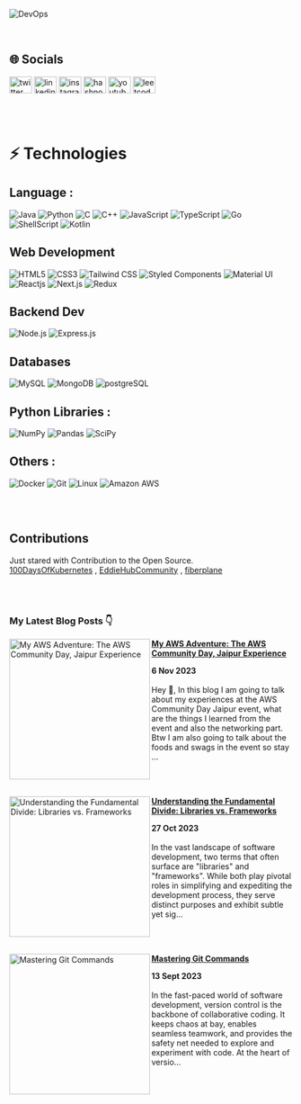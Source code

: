 ![DevOps](https://github.com/ronak-pal1/ronak-pal1/assets/98758085/18cc5146-fa10-4ec9-8640-b15ba34c6bf5)

<br>

## 🌐 Socials

<a href="https://twitter.com/ronak_pal1" target="blank"><img align="center" src="https://raw.githubusercontent.com/rahuldkjain/github-profile-readme-generator/master/src/images/icons/Social/twitter.svg" alt="twitter link" height="30" width="40" /></a>
<a href="https://www.linkedin.com/in/ronak-paul-2975b01b6/" target="blank"><img align="center" src="https://raw.githubusercontent.com/rahuldkjain/github-profile-readme-generator/master/src/images/icons/Social/linked-in-alt.svg" alt="linkedin link" height="30" width="40" /></a>
<a href="https://instagram.com/ronak_pal1" target="blank"><img align="center" src="https://raw.githubusercontent.com/rahuldkjain/github-profile-readme-generator/master/src/images/icons/Social/instagram.svg" alt="instagram link" height="30" width="40" /></a>
<a href="https://hashnode.com/@ronakpal1" target="blank"><img align="center" src="https://raw.githubusercontent.com/rahuldkjain/github-profile-readme-generator/master/src/images/icons/Social/hashnode.svg" alt="hashnode link" height="30" width="40" /></a>
<a href="https://www.youtube.com/@CodaGo" target="blank"><img align="center" src="https://raw.githubusercontent.com/rahuldkjain/github-profile-readme-generator/master/src/images/icons/Social/youtube.svg" alt="youtube channel link" height="30" width="40" /></a>
<a href="https://www.leetcode.com/ronak_pal1/" target="blank"><img align="center" src="https://raw.githubusercontent.com/rahuldkjain/github-profile-readme-generator/master/src/images/icons/Social/leet-code.svg" alt="leetcode link" height="30" width="40" /></a>

<br><br>

# ⚡ Technologies

## Language :
![Java](https://img.shields.io/badge/-java-E34A86?style=flat-square&logo=openjdk)
![Python](https://img.shields.io/badge/-Python-black?style=flat-square&logo=Python)
![C](https://img.shields.io/badge/C-00599C?style=for-the-badge&logo=c&logoColor=white)
![C++](https://img.shields.io/badge/-C++-00599C?style=flat-square&logo=c)
![JavaScript](https://img.shields.io/badge/-JavaScript-black?style=flat-square&logo=javascript)
![TypeScript](https://img.shields.io/badge/TypeScript-007ACC?style=for-the-badge&logo=typescript&logoColor=white)
![Go](https://img.shields.io/badge/Go-00ADD8?style=for-the-badge&logo=go&logoColor=white)
![ShellScript](https://img.shields.io/badge/Shell_Script-121011?style=for-the-badge&logo=gnu-bash&logoColor=white)
![Kotlin](https://img.shields.io/badge/kotlin-%237F52FF.svg?style=for-the-badge&logo=kotlin&logoColor=white)
<br>

## Web Development
![HTML5](https://img.shields.io/badge/HTML5-E34F26?style=for-the-badge&logo=html5&logoColor=whit)
![CSS3](https://img.shields.io/badge/CSS3-1572B6?style=for-the-badge&logo=css3&logoColor=white)
![Tailwind CSS](https://img.shields.io/badge/Tailwind_CSS-38B2AC?style=for-the-badge&logo=tailwind-css&logoColor=white)
![Styled Components](https://img.shields.io/badge/styled--components-DB7093?style=for-the-badge&logo=styled-components&logoColor=white)
![Material UI](https://img.shields.io/badge/Material--UI-0081CB?style=for-the-badge&logo=material-ui&logoColor=white)
![Reactjs](https://img.shields.io/badge/React-20232A?style=for-the-badge&logo=react&logoColor=61DA)
![Next.js](https://nextjs.org/)
![Redux](https://img.shields.io/badge/Redux-593D88?style=for-the-badge&logo=redux&logoColor=white)

## Backend Dev
![Node.js](https://img.shields.io/badge/Node.js-43853D?style=for-the-badge&logo=node.js&logoColor=white)
![Express.js](https://img.shields.io/badge/Express.js-404D59?style=for-the-badge)

## Databases
![MySQL](https://img.shields.io/badge/MySQL-00000F?style=for-the-badge&logo=mysql&logoColor=white)
![MongoDB](https://img.shields.io/badge/MongoDB-4EA94B?style=for-the-badge&logo=mongodb&logoColor=white)
![postgreSQL](https://img.shields.io/badge/PostgreSQL-316192?style=for-the-badge&logo=postgresql&logoColor=white)

## Python Libraries :
![NumPy](https://img.shields.io/badge/numpy-%23013243.svg?style=for-the-badge&logo=numpy&logoColor=white)
![Pandas](https://img.shields.io/badge/pandas-%23150458.svg?style=for-the-badge&logo=pandas&logoColor=white)
![SciPy](https://img.shields.io/badge/SciPy-%230C55A5.svg?style=for-the-badge&logo=scipy&logoColor=%white)
<br>
## Others :
![Docker](https://img.shields.io/badge/-Docker-black?style=flat-square&logo=docker)
![Git](https://img.shields.io/badge/-Git-black?style=flat-square&logo=git)
![Linux](https://img.shields.io/badge/Linux-FCC624?style=for-the-badge&logo=linux&logoColor=black)
![Amazon AWS](https://img.shields.io/badge/Amazon_AWS-FF9900?style=for-the-badge&logo=amazonaws&logoColor=white)

<br><br>

## Contributions
Just stared with Contribution to the Open Source.<br/>
[100DaysOfKubernetes](https://100daysofkubernetes.io/overview.html) ,
[EddieHubCommunity](https://github.com/ronak-pal1?tab=overview&org=EddieHubCommunity) ,
[fiberplane](https://github.com/ronak-pal1/docs)

<br><br>

### My Latest Blog Posts 👇
<!-- HASHNODE_BLOG:START -->
<p align="left">
<a href="https://codago.hashnode.dev//my-aws-adventure-the-aws-community-day-jaipur-experience" title="My AWS Adventure: The AWS Community Day, Jaipur Experience"><img src="https://cdn.hashnode.com/res/hashnode/image/upload/v1699213122264/c7035f00-ae93-4f9c-b0af-a1f5313de51c.jpeg" alt="My AWS Adventure: The AWS Community Day, Jaipur Experience" width="250px" align="left" /></a>
<a href="https://codago.hashnode.dev//my-aws-adventure-the-aws-community-day-jaipur-experience" title="My AWS Adventure: The AWS Community Day, Jaipur Experience"><strong>My AWS Adventure: The AWS Community Day, Jaipur Experience</strong></a>
<div><strong>6 Nov 2023</strong></div>
<br/> Hey 👋, In this blog I am going to talk about my experiences at the AWS Community Day Jaipur event, what are the things I learned from the event and also the networking part. Btw I am also going to talk about the foods and swags in the event so stay ... </p> <br/> <br/>
<p align="left">
<a href="https://codago.hashnode.dev//understanding-the-fundamental-divide-libraries-vs-frameworks" title="Understanding the Fundamental Divide: Libraries vs. Frameworks"><img src="https://cdn.hashnode.com/res/hashnode/image/upload/v1698386368876/7831b820-d168-40ae-9619-c4bcd7dee730.jpeg" alt="Understanding the Fundamental Divide: Libraries vs. Frameworks" width="250px" align="left" /></a>
<a href="https://codago.hashnode.dev//understanding-the-fundamental-divide-libraries-vs-frameworks" title="Understanding the Fundamental Divide: Libraries vs. Frameworks"><strong>Understanding the Fundamental Divide: Libraries vs. Frameworks</strong></a>
<div><strong>27 Oct 2023</strong></div>
<br/> In the vast landscape of software development, two terms that often surface are "libraries" and "frameworks". While both play pivotal roles in simplifying and expediting the development process, they serve distinct purposes and exhibit subtle yet sig... </p> <br/> <br/>
<p align="left">
<a href="https://codago.hashnode.dev//mastering-git-commands" title="Mastering Git Commands"><img src="https://cdn.hashnode.com/res/hashnode/image/upload/v1694600867603/e029f1c7-cb39-407e-8d99-1660a9f7ea9b.png" alt="Mastering Git Commands" width="250px" align="left" /></a>
<a href="https://codago.hashnode.dev//mastering-git-commands" title="Mastering Git Commands"><strong>Mastering Git Commands</strong></a>
<div><strong>13 Sept 2023</strong></div>
<br/> In the fast-paced world of software development, version control is the backbone of collaborative coding. It keeps chaos at bay, enables seamless teamwork, and provides the safety net needed to explore and experiment with code. At the heart of versio... </p> <br/> <br/>
<!-- HASHNODE_BLOG:END -->

